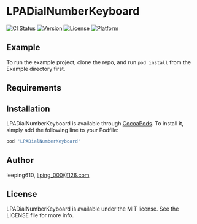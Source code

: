# LPADialNumberKeyboard

[![CI Status](http://img.shields.io/travis/leeping610/LPADialNumberKeyboard.svg?style=flat)](https://travis-ci.org/leeping610/LPADialNumberKeyboard)
[![Version](https://img.shields.io/cocoapods/v/LPADialNumberKeyboard.svg?style=flat)](http://cocoapods.org/pods/LPADialNumberKeyboard)
[![License](https://img.shields.io/cocoapods/l/LPADialNumberKeyboard.svg?style=flat)](http://cocoapods.org/pods/LPADialNumberKeyboard)
[![Platform](https://img.shields.io/cocoapods/p/LPADialNumberKeyboard.svg?style=flat)](http://cocoapods.org/pods/LPADialNumberKeyboard)

## Example

To run the example project, clone the repo, and run `pod install` from the Example directory first.

## Requirements

## Installation

LPADialNumberKeyboard is available through [CocoaPods](http://cocoapods.org). To install
it, simply add the following line to your Podfile:

```ruby
pod 'LPADialNumberKeyboard'
```

## Author

leeping610, liping_000@126.com

## License

LPADialNumberKeyboard is available under the MIT license. See the LICENSE file for more info.
